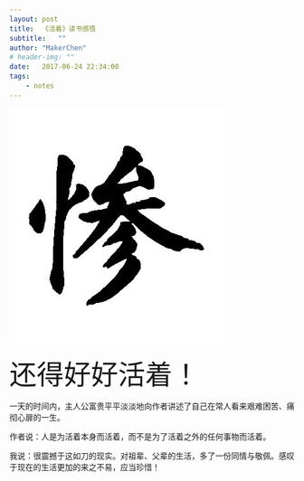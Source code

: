 ```yaml
---
layout: post
title:  《活着》读书感悟
subtitle:   ""
author: "MakerChen"
# header-img: ""
date:   2017-06-24 22:34:00
tags:
    - notes
---
```



![图1](/media/notes/huozhe.jpeg)

<font size="60px">还得好好活着！</font>

一天的时间内，主人公富贵平平淡淡地向作者讲述了自己在常人看来艰难困苦、痛彻心扉的一生。<br/>

​作者说：人是为活着本身而活着，而不是为了活着之外的任何事物而活着。

我说：很震撼于这如刀的现实。对祖辈、父辈的生活，多了一份同情与敬佩。感叹于现在的生活更加的来之不易，应当珍惜！
